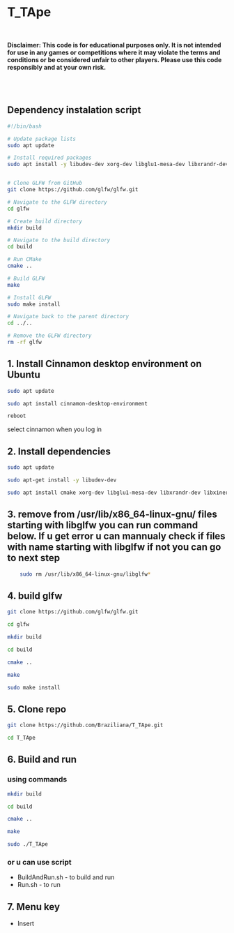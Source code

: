 # T_TApe
<br />

**Disclaimer: This code is for educational purposes only. It is not intended for use in any games or competitions where it may violate the terms and conditions or be considered unfair to other players. Please use this code responsibly and at your own risk.**

<br />
<br />

## Dependency instalation script
```bash
#!/bin/bash

# Update package lists
sudo apt update

# Install required packages
sudo apt install -y libudev-dev xorg-dev libglu1-mesa-dev libxrandr-dev libxinerama-dev libxcursor-dev libxi-dev libxkbcommon-dev libwayland-dev git cmake g++ gcc libinput-dev libsoil-dev nlohmann-json3-dev


# Clone GLFW from GitHub
git clone https://github.com/glfw/glfw.git

# Navigate to the GLFW directory
cd glfw

# Create build directory
mkdir build

# Navigate to the build directory
cd build

# Run CMake
cmake ..

# Build GLFW
make

# Install GLFW
sudo make install

# Navigate back to the parent directory
cd ../..

# Remove the GLFW directory
rm -rf glfw
```

## 1. Install Cinnamon desktop environment on Ubuntu
```bash
sudo apt update
```
```bash
sudo apt install cinnamon-desktop-environment
```
```bash
reboot
```

select cinnamon when you log in

## 2. Install dependencies
```bash
sudo apt update
```
```bash
sudo apt-get install -y libudev-dev
```
```bash
sudo apt install cmake xorg-dev libglu1-mesa-dev libxrandr-dev libxinerama-dev libxcursor-dev libxi-dev
```

## 3. remove from /usr/lib/x86_64-linux-gnu/ files starting with libglfw you can run command below. If u get error u can mannualy check if files with name starting with libglfw if not you can go to next step
```bash
    sudo rm /usr/lib/x86_64-linux-gnu/libglfw*
```
## 4. build glfw
```bash
git clone https://github.com/glfw/glfw.git
```
```bash
cd glfw
```
```bash
mkdir build
```
```bash
cd build
```
```bash
cmake ..
```
```bash
make
```
```bash
sudo make install
```

## 5. Clone repo
```bash
git clone https://github.com/Braziliana/T_TApe.git
```
```bash
cd T_TApe
```

## 6. Build and run
### using commands
```bash
mkdir build
```
```bash
cd build
```
```bash
cmake ..
```
```bash
make
```
```bash
sudo ./T_TApe
```
### or u can use script 
* BuildAndRun.sh - to build and run
* Run.sh - to run

## 7. Menu key
* Insert